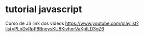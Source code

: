 # tutorial javascript
Curso de JS link dos videos https://www.youtube.com/playlist?list=PLnDvRpP8BneysKU8KivhnrVaKpILD3gZ6
